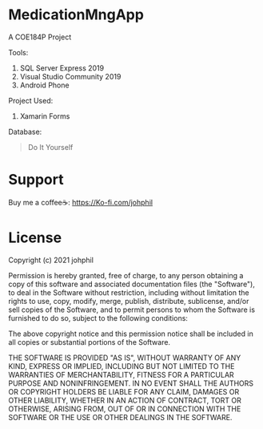 # MedicationMngApp
A COE184P Project

Tools:
1. SQL Server Express 2019
2. Visual Studio Community 2019
3. Android Phone

Project Used:
1. Xamarin Forms

Database:
> Do It Yourself

# Support
Buy me a coffee☕: https://Ko-fi.com/johphil

# License
Copyright (c) 2021 johphil

Permission is hereby granted, free of charge, to any person obtaining a copy of this software and associated documentation files (the "Software"), to deal in the Software without restriction, including without limitation the rights to use, copy, modify, merge, publish, distribute, sublicense, and/or sell copies of the Software, and to permit persons to whom the Software is furnished to do so, subject to the following conditions:

The above copyright notice and this permission notice shall be included in all copies or substantial portions of the Software.

THE SOFTWARE IS PROVIDED "AS IS", WITHOUT WARRANTY OF ANY KIND, EXPRESS OR IMPLIED, INCLUDING BUT NOT LIMITED TO THE WARRANTIES OF MERCHANTABILITY, FITNESS FOR A PARTICULAR PURPOSE AND NONINFRINGEMENT. IN NO EVENT SHALL THE AUTHORS OR COPYRIGHT HOLDERS BE LIABLE FOR ANY CLAIM, DAMAGES OR OTHER LIABILITY, WHETHER IN AN ACTION OF CONTRACT, TORT OR OTHERWISE, ARISING FROM, OUT OF OR IN CONNECTION WITH THE SOFTWARE OR THE USE OR OTHER DEALINGS IN THE SOFTWARE.
